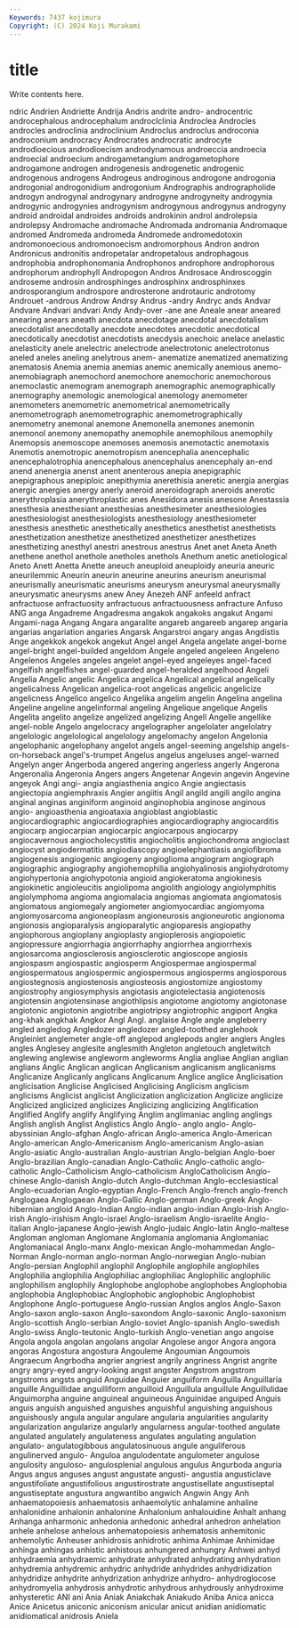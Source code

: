 ```yaml
---
Keywords: 7437 kojimura
Copyright: (C) 2024 Koji Murakami
---
```


# title

Write contents here.



ndric Andrien Andriette Andrija
Andris andrite andro- androcentric androcephalous androcephalum androclclinia Androclea Androcles androcles
androclinia androclinium Androclus androclus androconia androconium androcracy Androcrates androcratic androcyte
androdioecious androdioecism androdynamous androeccia androecia androecial androecium androgametangium androgametophore androgamone
androgen androgenesis androgenetic androgenic androgenous androgens Androgeus androginous androgone androgonia
androgonial androgonidium androgonium Andrographis andrographolide androgyn androgynal androgynary androgyne androgyneity
androgynia androgynic androgynies androgynism androgynous androgynus androgyny android androidal androides
androids androkinin androl androlepsia androlepsy Andromache andromache Andromada andromania Andromaque
andromed Andromeda andromeda Andromede andromedotoxin andromonoecious andromonoecism andromorphous Andron andron
Andronicus andronitis andropetalar andropetalous androphagous androphobia androphonomania Androphonos androphore androphorous
androphorum androphyll Andropogon Andros Androsace Androscoggin androseme androsin androsphinges androsphinx
androsphinxes androsporangium androspore androsterone androtauric androtomy Androuet -androus Androw Andrsy
Andrus -andry Andryc ands Andvar Andvare Andvari andvari Andy Andy-over
-ane ane Aneale anear aneared anearing anears aneath anecdota anecdotage
anecdotal anecdotalism anecdotalist anecdotally anecdote anecdotes anecdotic anecdotical anecdotically anecdotist
anecdotists anecdysis anechoic anelace anelastic anelasticity anele anelectric anelectrode anelectrotonic
anelectrotonus aneled aneles aneling anelytrous anem- anematize anematized anematizing anematosis
Anemia anemia anemias anemic anemically anemious anemo- anemobiagraph anemochord anemochore
anemochoric anemochorous anemoclastic anemogram anemograph anemographic anemographically anemography anemologic anemological
anemology anemometer anemometers anemometric anemometrical anemometrically anemometrograph anemometrographic anemometrographically anemometry
anemonal anemone Anemonella anemones anemonin anemonol anemony anemopathy anemophile anemophilous
anemophily Anemopsis anemoscope anemoses anemosis anemotactic anemotaxis Anemotis anemotropic anemotropism
anencephalia anencephalic anencephalotrophia anencephalous anencephalus anencephaly an-end anend anenergia anenst
anent anenterous anepia anepigraphic anepigraphous anepiploic anepithymia anerethisia aneretic anergia
anergias anergic anergies anergy anerly aneroid aneroidograph aneroids anerotic anerythroplasia
anerythroplastic anes Anesidora anesis anesone Anestassia anesthesia anesthesiant anesthesias anesthesimeter
anesthesiologies anesthesiologist anesthesiologists anesthesiology anesthesiometer anesthesis anesthetic anesthetically anesthetics anesthetist
anesthetists anesthetization anesthetize anesthetized anesthetizer anesthetizes anesthetizing anesthyl anestri anestrous
anestrus Anet anet Aneta Aneth anethene anethol anethole anetholes anethols
Anethum anetic anetiological Aneto Anett Anetta Anette aneuch aneuploid aneuploidy
aneuria aneuric aneurilemmic Aneurin aneurin aneurine aneurins aneurism aneurismal aneurismally
aneurismatic aneurisms aneurysm aneurysmal aneurysmally aneurysmatic aneurysms anew Aney Anezeh
ANF anfeeld anfract anfractuose anfractuosity anfractuous anfractuousness anfracture Anfuso ANG
anga Angadreme Angadresma angakok angakoks angakut Angami Angami-naga Angang Angara
angaralite angareb angareeb angarep angaria angarias angariation angaries Angarsk Angarstroi
angary angas Angdistis Ange angekkok angekok angekut Angel angel Angela
angelate angel-borne angel-bright angel-builded angeldom Angele angeled angeleen Angeleno Angelenos
Angeles angeles angelet angel-eyed angeleyes angel-faced angelfish angelfishes angel-guarded angel-heralded
angelhood Angeli Angelia Angelic angelic Angelica angelica Angelical angelical angelically
angelicalness Angelican angelica-root angelicas angelicic angelicize angelicness Angelico angelico Angelika
angelim angelin Angelina angelina Angeline angeline angelinformal angeling Angelique angelique
Angelis Angelita angelito angelize angelized angelizing Angell Angelle angellike angel-noble
Angelo angelocracy angelographer angelolater angelolatry angelologic angelological angelology angelomachy angelon
Angelonia angelophanic angelophany angelot angels angel-seeming angelship angels-on-horseback angel's-trumpet Angelus
angelus angeluses angel-warned Angelyn anger Angerboda angered angering angerless angerly
Angerona Angeronalia Angeronia Angers angers Angetenar Angevin angevin Angevine angeyok
Angi angi- angia angiasthenia angico Angie angiectasis angiectopia angiemphraxis Angier
angiitis Angil angild angili angilo angina anginal anginas anginiform anginoid
anginophobia anginose anginous angio- angioasthenia angioataxia angioblast angioblastic angiocardiographic angiocardiographies
angiocardiography angiocarditis angiocarp angiocarpian angiocarpic angiocarpous angiocarpy angiocavernous angiocholecystitis angiocholitis
angiochondroma angioclast angiocyst angiodermatitis angiodiascopy angioelephantiasis angiofibroma angiogenesis angiogenic angiogeny
angioglioma angiogram angiograph angiographic angiography angiohemophilia angiohyalinosis angiohydrotomy angiohypertonia angiohypotonia
angioid angiokeratoma angiokinesis angiokinetic angioleucitis angiolipoma angiolith angiology angiolymphitis angiolymphoma
angioma angiomalacia angiomas angiomata angiomatosis angiomatous angiomegaly angiometer angiomyocardiac angiomyoma
angiomyosarcoma angioneoplasm angioneurosis angioneurotic angionoma angionosis angioparalysis angioparalytic angioparesis angiopathy
angiophorous angioplany angioplasty angioplerosis angiopoietic angiopressure angiorrhagia angiorrhaphy angiorrhea angiorrhexis
angiosarcoma angiosclerosis angiosclerotic angioscope angiosis angiospasm angiospastic angiosperm Angiospermae angiospermal
angiospermatous angiospermic angiospermous angiosperms angiosporous angiostegnosis angiostenosis angiosteosis angiostomize angiostomy
angiostrophy angiosymphysis angiotasis angiotelectasia angiotenosis angiotensin angiotensinase angiothlipsis angiotome angiotomy
angiotonase angiotonic angiotonin angiotribe angiotripsy angiotrophic angiport Angka ang-khak angkhak
Angkor Angl Angl. anglaise Angle angle angleberry angled angledog Angledozer
angledozer angled-toothed anglehook Angleinlet anglemeter angle-off anglepod anglepods angler anglers
Angles angles Anglesey anglesite anglesmith Angleton angletouch angletwitch anglewing anglewise
angleworm angleworms Anglia angliae Anglian anglian anglians Anglic Anglican anglican
Anglicanism anglicanism anglicanisms Anglicanize Anglicanly anglicans Anglicanum Anglice anglice Anglicisation
anglicisation Anglicise Anglicised Anglicising Anglicism anglicism anglicisms Anglicist anglicist Anglicization
anglicization Anglicize anglicize Anglicized anglicized anglicizes Anglicizing anglicizing Anglification Anglified
Anglify anglify Anglifying Anglim anglimaniac angling anglings Anglish anglish Anglist
Anglistics Anglo Anglo- anglo anglo- Anglo-abyssinian Anglo-afghan Anglo-african Anglo-america Anglo-American
Anglo-american Anglo-Americanism Anglo-americanism Anglo-asian Anglo-asiatic Anglo-australian Anglo-austrian Anglo-belgian Anglo-boer Anglo-brazilian
Anglo-canadian Anglo-Catholic Anglo-catholic anglo-catholic Anglo-Catholicism Anglo-catholicism AngloCatholicism Anglo-chinese Anglo-danish Anglo-dutch
Anglo-dutchman Anglo-ecclesiastical Anglo-ecuadorian Anglo-egyptian Anglo-French Anglo-french anglo-french Anglogaea Anglogaean Anglo-Gallic
Anglo-german Anglo-greek Anglo-hibernian angloid Anglo-Indian Anglo-indian anglo-indian Anglo-Irish Anglo-irish Anglo-irishism
Anglo-israel Anglo-israelism Anglo-israelite Anglo-italian Anglo-japanese Anglo-jewish Anglo-judaic Anglo-latin Anglo-maltese Angloman
angloman Anglomane Anglomania anglomania Anglomaniac Anglomaniacal Anglo-manx Anglo-mexican Anglo-mohammedan Anglo-Norman
Anglo-norman anglo-norman Anglo-norwegian Anglo-nubian Anglo-persian Anglophil anglophil Anglophile anglophile anglophiles
Anglophilia anglophilia Anglophiliac anglophiliac Anglophilic anglophilic anglophilism anglophily Anglophobe anglophobe
anglophobes Anglophobia anglophobia Anglophobiac Anglophobic anglophobic Anglophobist Anglophone Anglo-portuguese Anglo-russian
Anglos anglos Anglo-Saxon Anglo-saxon anglo-saxon Anglo-saxondom Anglo-saxonic Anglo-saxonism Anglo-scottish Anglo-serbian
Anglo-soviet Anglo-spanish Anglo-swedish Anglo-swiss Anglo-teutonic Anglo-turkish Anglo-venetian ango angoise Angola
angola angolan angolans angolar Angolese angor Angora angora angoras Angostura
angostura Angouleme Angoumian Angoumois Angraecum Angrbodha angrier angriest angrily angriness
Angrist angrite angry angry-eyed angry-looking angst angster Angstrom angstrom angstroms
angsts anguid Anguidae Anguier anguiform Anguilla Anguillaria anguille Anguillidae anguilliform
anguilloid Anguillula anguillule Anguillulidae Anguimorpha anguine anguineal anguineous Anguinidae anguiped
Anguis anguis anguish anguished anguishes anguishful anguishing anguishous anguishously angula
angular angulare angularia angularities angularity angularization angularize angularly angularness angular-toothed
angulate angulated angulately angulateness angulates angulating angulation angulato- angulatogibbous angulatosinuous
angule anguliferous angulinerved angulo- Anguloa angulodentate angulometer angulose angulosity anguloso-
angulosplenial angulous angulus Angurboda anguria Angus angus anguses angust angustate
angusti- angustia angusticlave angustifoliate angustifolious angustirostrate angustisellate angustiseptal angustiseptate angustura
angwantibo angwich Angwin Angy Anh anhaematopoiesis anhaematosis anhaemolytic anhalamine anhaline
anhalonidine anhalonin anhalonine Anhalonium anhalouidine Anhalt anhang Anhanga anharmonic anhedonia
anhedonic anhedral anhedron anhelation anhele anhelose anhelous anhematopoiesis anhematosis anhemitonic
anhemolytic Anheuser anhidrosis anhidrotic anhima Anhimae Anhimidae anhinga anhingas anhistic
anhistous anhungered anhungry Anhwei anhyd anhydraemia anhydraemic anhydrate anhydrated anhydrating
anhydration anhydremia anhydremic anhydric anhydride anhydrides anhydridization anhydridize anhydrite anhydrization
anhydrize anhydro- anhydroglocose anhydromyelia anhydrosis anhydrotic anhydrous anhydrously anhydroxime anhysteretic
ANI ani Ania Aniak Aniakchak Aniakudo Aniba Anica anicca Anice
Anicetus aniconic aniconism anicular anicut anidian anidiomatic anidiomatical anidrosis Aniela
